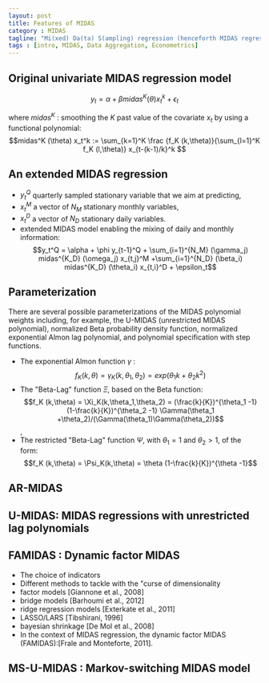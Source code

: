 ```yaml
---
layout: post
title: Features of MIDAS
category : MIDAS
tagline: "Mi(xed) Da(ta) S(ampling) regression (henceforth MIDAS regression) construct regressions combining data with different sampling frequencies"
tags : [intro, MIDAS, Data Aggregation, Econometrics]
---
```



##  Original univariate MIDAS regression model
$$y_t = \alpha + \beta midas^K (\theta) x_t^k + \epsilon_t$$
 
where $midas^K$ : smoothing the $K$ past value of the covariate $x_t$ by using a functional polynomial:
$$midas^K (\theta) x_t^k := \sum_{k=1}^K \frac {f_K (k,\theta)}{\sum_{l=1}^K f_K (l,\theta)} x_{t-(k-1)/k}^k $$

## An extended MIDAS regression
- $y_t^Q$ quarterly sampled stationary variable that we aim at predicting,
- $x_t^M$ a vector of $N_M$ stationary monthly variables,
- $x_t^D$ a vector of $N_D$ stationary daily variables.
- extended MIDAS model enabling the mixing of daily
and monthly information:
$$y_t^Q = \alpha + \phi y_{t-1}^Q + \sum_{i=1}^{N_M} (\gamma_j) midas^{K_D} (\omega_j)  x_{t,j}^M +\sum_{i=1}^{N_D} (\beta_i) midas^{K_D} (\theta_i) x_{t,i}^D + \epsilon_t$$

## Parameterization

There are several possible parameterizations of the MIDAS
polynomial weights including, for example, the U-MIDAS
(unrestricted MIDAS polynomial), normalized Beta probability
density function, normalized exponential Almon lag
polynomial, and polynomial specification with step functions.

  - The exponential Almon function $\gamma$ :
 $$f_K (k,\theta) = \gamma_K(k,\theta_1,\theta_2) = exp(\theta_1k +\theta_2k^2)$$
  - The "Beta-Lag" function $\Xi$, based on the Beta function:
 $$f_K (k,\theta) = \Xi_K(k,\theta_1,\theta_2) = (\frac{k}{K})^{\theta_1 -1} (1-\frac{k}{K})^{\theta_2 -1} \Gamma(\theta_1 +\theta_2)/(\Gamma(\theta_1)\Gamma(\theta_2))$$,
  - The restricted "Beta-Lag" function $\Psi$, with $\theta_1 = 1$  and $\theta_2 > 1$, of the form:
 $$f_K (k,\theta) = \Psi_K(k,\theta) = \theta (1-\frac{k}{K})^{\theta -1}$$
 



## AR-MIDAS


## U-MIDAS: MIDAS regressions with unrestricted lag polynomials


 
## FAMIDAS : Dynamic factor MIDAS 
- The choice of indicators
- Different methods to tackle with the "curse of dimensionality
 - factor models [Giannone et al., 2008]
 - bridge models [Barhoumi et al., 2012]
 - ridge regression models [Exterkate et al., 2011]
 - LASSO/LARS [Tibshirani, 1996]
 - bayesian shrinkage [De Mol et al., 2008]
- In the context of MIDAS regression, the dynamic factor MIDAS (FAMIDAS):[Frale and Monteforte, 2011].

## MS-U-MIDAS : Markov-switching MIDAS model


 

